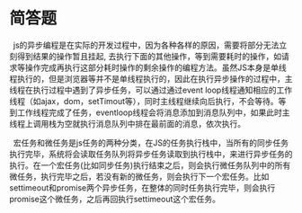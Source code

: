 # 简答题

&ensp;js的异步编程是在实际的开发过程中，因为各种各样的原因，需要将部分无法立刻得到结果的操作暂且挂起, 去执行下面的其他操作，等到需要耗时的操作，如请求等操作完成再执行这部分耗时操作的剩余操作的编程方法。虽然JS本身是单线程执行的，但是浏览器等并不是单线程执行的，因此在执行异步操作的过程中，主线程在执行过程中遇到了异步任务，可以通过通过event loop线程通知相应的工作线程（如ajax，dom，setTimout等），同时主线程继续向后执行，不会等待。等到工作线程完成了任务，eventloop线程会将消息添加到消息队列中，如果此时主线程上调用栈为空就执行消息队列中排在最前面的消息，依次执行。  

&ensp;宏任务和微任务是js任务的两种分类，在JS的任务执行栈中，当所有的同步任务执行完毕，系统将会读取任务队列将异步任务读取到执行栈中，来进行异步任务的执行。在一个宏任务(比如同步任务)执行结束之后，则会执行微任务队列中的所有微任务，执行完毕之后，若没有新的微任务，则会执行下一个宏任务。比如settimeout和promise两个异步任务，在整体的同时任务执行完毕，则会执行promise这个微任务，之后再回执行settimeout这个宏任务。
